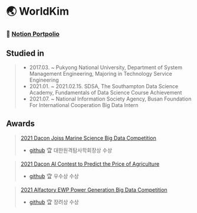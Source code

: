 # 🌏 WorldKim


### 👋 [Notion Portpolio](https://www.notion.so/Hello-World-Kim-85cedbf2d0f54cc199316a535777e234)


## Studied in

> * 2017.03. ~ Pukyong National University, Department of System Management Engineering, Majoring in Technology Service Engineering 
> * 2021.01. ~ 2021.02.15. SDSA, The Southampton Data Science Academy, Fundamentals of Data Science Course Achievement
> * 2021.07. ~ National Information Society Agency, Busan Foundation For International Cooperation Big Data Intern

## Awards

> [2021 Dacon Joiss Marine Science Big Data Competition](https://dacon.io/competitions/official/235793/overview/description)
> * [github](https://github.com/worldpapa/joiss)
> 🏆 대한원격탐사학회장상 수상

> [2021 Dacon AI Contest to Predict the Price of Agriculture](https://dacon.io/competitions/official/235801/overview/description)
> * [github](https://github.com/worldpapa/Nongsan)
> 🏆 우수상 수상

> [2021 AIfactory EWP Power Generation Big Data Competition](http://aifactory.space/competition/detail/1906)
> * [github](https://github.com/worldpapa/ewp_windpower)
> 🏆 장려상 수상

